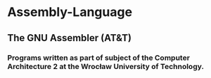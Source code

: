 # Assembly-Language

## The GNU Assembler (AT&T) 

### Programs written as part of subject of the Computer Architecture 2 at the Wrocław University of Technology.

